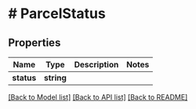 # # ParcelStatus

## Properties

Name | Type | Description | Notes
------------ | ------------- | ------------- | -------------
**status** | **string** |  |

[[Back to Model list]](../../README.md#models) [[Back to API list]](../../README.md#endpoints) [[Back to README]](../../README.md)
